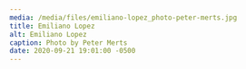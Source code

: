 ```yaml
---
media: /media/files/emiliano-lopez_photo-peter-merts.jpg
title: Emiliano Lopez
alt: Emiliano Lopez
caption: Photo by Peter Merts
date: 2020-09-21 19:01:00 -0500
---
```


